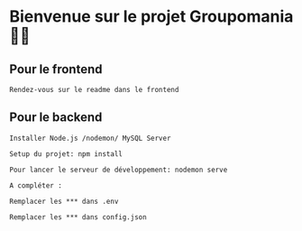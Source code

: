 # Bienvenue sur le projet Groupomania 👋🏻

## Pour le frontend
```
Rendez-vous sur le readme dans le frontend
```

## Pour le backend
```
Installer Node.js /nodemon/ MySQL Server
```
```
Setup du projet: npm install
```
```
Pour lancer le serveur de développement: nodemon serve
```
```
A compléter :
```
```
Remplacer les *** dans .env
```
```
Remplacer les *** dans config.json
```

